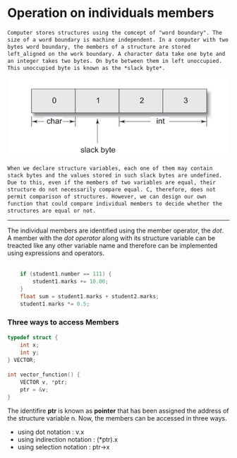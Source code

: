 # Operation on individuals members

```
Computer stores structures using the comcept of "word boundary". The size of a word boundary is machine independent. In a computer with two bytes word boundary, the members of a structure are stored left_aligned on the work boundary. A character data take one byte and an integer takes two bytes. On byte between them in left unoccupied. This unoccupied byte is known as the *slack byte*.
```

![slack byte](asset/101-structure.png)

```
When we declare structure variables, each one of them may contain stack bytes and the values stored in such slack bytes are undefined. Due to this, even if the members of two variables are equal, their structure do not necessarily compare equal. C, therefore, does not permit comparison of structures. However, we can design our own function that could compare individual members to decide whether the structures are equal or not.
```

----------

The individual members are identified using the member operator, the *dot*. A member with the *dot operator* along with its structure variable can be treacted like any other variable name and therefore can be implemented using expressions and operators.


```c

    if (student1.number == 111) {
        student1.marks += 10.00;
    }
    float sum = student1.marks + student2.marks;
    student1.marks *= 0.5;


```

### Three ways to access Members


```c
typedef struct {
    int x;
    int y;
} VECTOR;

int vector_function() {
    VECTOR v, *ptr;
    ptr = &v;
}
```

The identifire **ptr** is known as **pointer** that has been assigned the address of the structure variable n. Now, the members can be accessed in three ways.

- using dot notation            : v.x
- using indirection notation    : (*ptr).x
- using selection notation      : ptr->x